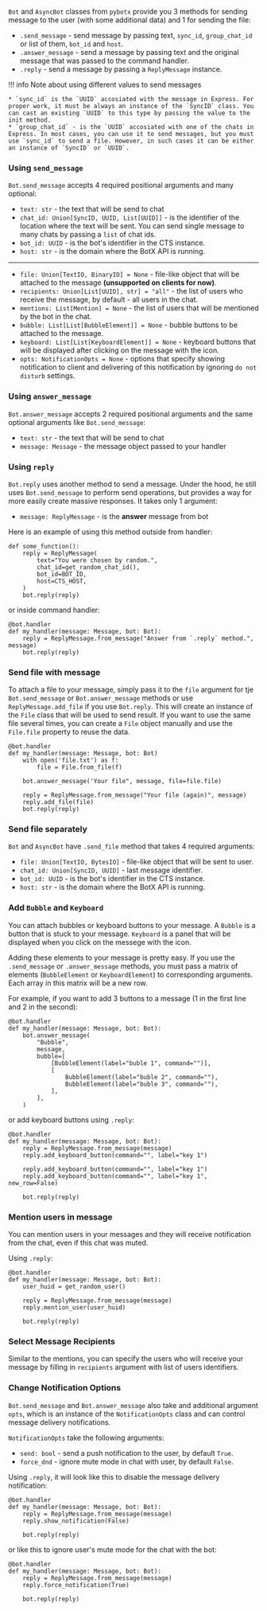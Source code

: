 `Bot` and `AsyncBot` classes from `pybotx` provide you 3 methods for sending message to the user (with some additional data) and 1 for sending the file:

* `.send_message` - send message by passing text, `sync_id`, `group_chat_id` or list of them, `bot_id` and `host`. 
* `.answer_message` - send a message by passing text and the original message that was passed to the command handler.
* `.reply` - send a message by passing a `ReplyMessage` instance.

!!! info
    Note about using different values to send messages
    
    
    * `sync_id` is the `UUID` accosiated with the message in Express. For proper work, it must be always an instance of the `SyncID` class. You can cast an existing `UUID` to this type by passing the value to the init method.
    * `group_chat_id` - is the `UUID` accosiated with one of the chats in Express. In most cases, you can use it to send messages, but you must use `sync_id` to send a file. However, in such cases it can be either an instance of `SyncID` or `UUID`.
    

### Using `send_message`

`Bot.send_message` accepts 4 required positional arguments and many optional:

 * `text: str` - the text that will be send to chat
 * `chat_id: Union[SyncID, UUID, List[UUID]]` - is the identifier of the location where the text will be sent. 
You can send single message to many chats by passing a `list` of chat ids.
 * `bot_id: UUID` - is the bot's identifier in the CTS instance.
 * `host: str` - is the domain where the BotX API is running.
 
 ---
 
 * `file: Union[TextIO, BinaryIO] = None` - file-like object that will be attached to the message <b>(unsupported on clients for now)</b>.
 * `recipients: Union[List[UUID], str] = "all"` - the list of users  who receive the message, by default - all users in the chat.
 * `mentions: List[Mention] = None` - the list of users that will be mentioned by the bot in the chat.
 * `bubble: List[List[BubbleElement]] = None` - bubble buttons to be attached to the message.
 * `keyboard: List[List[KeyboardElement]] = None` - keyboard buttons that will be displayed after clicking on the message with the icon.
 * `opts: NotificationOpts = None` - options that specify showing notification to client and delivering of this notification by ignoring `do not disturb` settings.

### Using `answer_message`

`Bot.answer_message` accepts 2 required positional arguments and the same optional arguments like `Bot.send_message`:

 * `text: str` - the text that will be send to chat
 * `message: Message` - the message object passed to your handler

### Using `reply`

`Bot.reply` uses another method to send a message. Under the hood, he still uses `Bot.send_message` to perform send operations,
but provides a way for more easily create massive responses. It takes only 1 argument:

* `message: ReplyMessage` - is the <b>answer</b> message from bot

Here is an example of using this method outside from handler:

```Python3
def some_function():
    reply = ReplyMessage(
        text="You were chosen by random.", 
        chat_id=get_random_chat_id(), 
        bot_id=BOT_ID, 
        host=CTS_HOST,
    )
    bot.reply(reply)
```

or inside command handler:

```Python3
@bot.handler
def my_handler(message: Message, bot: Bot):
    reply = ReplyMessage.from_message("Answer from `.reply` method.", message)
    bot.reply(reply)
```

### Send file with message

To attach a file to your message, simply pass it to the `file` argument for tje `Bot.send_message` or `Bot.answer_message` methods 
or use `ReplyMessage.add_file` if you use `Bot.reply`. This will create an instance of the `File` class that will be used to send result. 
If you want to use the same file several times, you can create a `File` object manually and use the `File.file` property to reuse the data.

```Python3
@bot.handler
def my_handler(message: Message, bot: Bot)
    with open('file.txt') as f:
        file = File.from_file(f)
       
    bot.answer_message('Your file", message, file=file.file)
    
    reply = ReplyMessage.from_message("Your file (again)", message)
    reply.add_file(file)
    bot.reply(reply)
```

### Send file separately

`Bot` and `AsyncBot` have `.send_file` method that takes 4 required arguments:

 * `file: Union[TextIO, BytesIO]` - file-like object that will be sent to user.
 * `chat_id: Union[SyncID, UUID]` - last message identifier.
 * `bot_id: UUID` - is the bot's identifier in the CTS instance.
 * `host: str` - is the domain where the BotX API is running.

### Add `Bubble` and `Keyboard`

You can attach bubbles or keyboard buttons to your message. 
A `Bubble` is a button that is stuck to your message. 
`Keyboard` is a panel that will be displayed when you click on the messege with the icon.

Adding these elements to your message is pretty easy. 
If you use the `.send_message` or `.answer_message` methods, you must pass a matrix of elements (`BubbleElement` or `KeyboardElement`) to corresponding arguments.
Each array in this matrix will be a new row.

For example, if you want to add 3 buttons to a message (1 in the first line and 2 in the second):

```Python3
@bot.handler
def my_handler(message: Message, bot: Bot):
    bot.answer_message(
        "Bubble",
        message,
        bubble=[
            [BubbleElement(label="buble 1", command="")],
            [
                BubbleElement(label="buble 2", command=""),
                BubbleElement(label="buble 3", command=""),
            ],
        ],
    )
```

or add keyboard buttons using `.reply`:

```Python3
@bot.handler
def my_handler(message: Message, bot: Bot):
    reply = ReplyMessage.from_message(message)
    reply.add_keyboard_button(command="", label="key 1")

    reply.add_keyboard_button(command="", label="key 1")
    reply.add_keyboard_button(command="", label="key 1", new_row=False)
    
    bot.reply(reply)
```

### Mention users in message

You can mention users in your messages and they will receive notification from the chat, even if this chat was muted.

Using `.reply`:

```Python3
@bot.handler
def my_handler(message: Message, bot: Bot):
    user_huid = get_random_user()

    reply = ReplyMessage.from_message(message)
    reply.mention_user(user_huid)
    
    bot.reply(reply)
```

### Select Message Recipients

Similar to the mentions, you can specify the users who will receive your message by filling in `recipients` argument with list of users identifiers. 

### Change Notification Options

`Bot.send_message` and `Bot.answer_message` also take and additional argument `opts`, which is an instance of the `NotificationOpts` class 
and can control message delivery notifications.

`NotificationOpts` take the following arguments:

 * `send: bool` - send a push notification to the user, by default `True`.
 * `force_dnd` - ignore mute mode in chat with user, by default `False`.
 
Using `.reply`, it will look like this to disable the message delivery notification:

```Python3
@bot.handler
def my_handler(message: Message, bot: Bot):
    reply = ReplyMessage.from_message(message)
    reply.show_notification(False)
    
    bot.reply(reply)
```

or like this to ignore user's mute mode for the chat with the bot:

```Python3
@bot.handler
def my_handler(message: Message, bot: Bot):
    reply = ReplyMessage.from_message(message)
    reply.force_notification(True)
    
    bot.reply(reply)
```